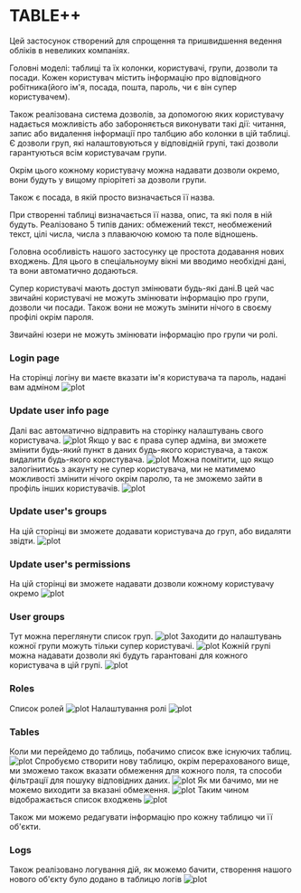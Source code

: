 # TABLE++

Цей застосунок створений для спрощення та пришвидшення ведення обліків в невеликих компаніях. 

Головні моделі: таблиці та їх колонки, користувачі, групи, дозволи та посади. Кожен користувач містить інформацію про відповідного робітника(його ім'я, посада, пошта, пароль, чи є він супер користувачем). 

Також реалізована система дозволів, за допомогою яких користувачу надається можливість або забороняється виконувати такі дії: читання, запис або видалення інформації про талбцию або колонки в цій таблиці. Є дозволи груп, які налаштовуються у відповідній групі, такі дозволи гарантуються всім користувачам групи.

Окрім цього кожному користувачу можна надавати дозволи окремо, вони будуть у вищому пріорітеті за дозволи групи.

Також є посада, в якій просто визначається її назва.

При створенні таблиці визначається її назва, опис, та які поля в ній будуть. Реалізовано 5 типів даних: обмежений текст, необмежений текст, цілі числа, числа з плаваючою комою та поле відношень.

Головна особливість нашого застосунку це простота додавання нових входжень. Для цього в спеціальноуму вікні ми вводимо необхідні дані, та вони автоматично додаються. 

Супер користувачі мають доступ змінювати будь-які дані.В цей час звичайні користувачі не можуть змінювати інформацію про групи, дозволи чи посади. Також вони не можуть змінити нічого в своєму профілі окрім пароля.

Звичайні юзери не можуть змінювати інформацію про групи чи ролі.

### Login page
На сторінці логіну ви маєте вказати ім'я користувача та пароль, надані вам адміном
![plot](./assets/login.png)

### Update user info page
Далі вас автоматично відправить на сторінку налаштувань свого користувача.
![plot](./assets/update.png)
Якщо у вас є права супер адміна, ви зможете змінити будь-який пункт в даних будь-якого користувача, а також видалити будь-якого користувача.
![plot](./assets/not_super_update_form.png)
Можна помітити, що якщо залогінитись з акаунту не супер користувача, ми не матимемо можливості змінити нічого окрім паролю, та не зможемо зайти в профіль інших користувачів.
![plot](./assets/no_acces_to_user.png)

### Update user's groups
На цій сторінці ви зможете додавати користувача до груп, або видаляти звідти.
![plot](./assets/change_groups.png)

### Update user's permissions
На цій сторінці ви зможете надавати дозволи кожному користувачу окремо
![plot](./assets/user_perms.png)

### User groups 
Тут можна переглянути список груп. 
![plot](./assets/groups_list.png)
Заходити до налаштувань кожної групи можуть тільки супер користувачі.
![plot](./assets/update_group.png)
Кожній групі можна надавати дозволи які будуть гарантовані для кожного користувача в цій групі.
![plot](./assets/group_perms.png)

### Roles
Список ролей
![plot](./assets/role_list.png)
Налаштування ролі
![plot](./assets/role_update.png)

### Tables
Коли ми перейдемо до таблиць, побачимо список вже існуючих таблиц.
![plot](./assets/tables.png)
Спробуємо створити нову таблицю, окрім перерахованого вище, ми зможемо також вказати обмеження для кожного поля, та способи фільтрації для пошуку відповідних даних.
![plot](./assets/create_table.png)
Як ми бачимо, ми не можемо виходити за вказані обмеження.
![plot](./assets/add_object_err.png)
Таким чином відображається список входжень
![plot](./assets/objects_list.png)

Також ми можемо редагувати інформацію про кожну таблицю чи її об'єкти.

### Logs
Також реалізовано логування дій, як можемо бачити, створення нашого нового об'єкту було додано в таблицю логів
![plot](./assets/logs.png)

